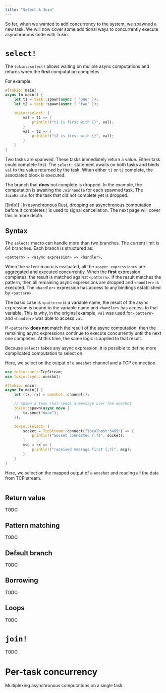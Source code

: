 ```yaml
---
title: "Select & Join"
---
```


So far, when we wanted to add concurrency to the system, we spawned a new task.
We will now cover some additional ways to concurrently execute asynchronous code
with Tokio.

# `select!`

The `tokio::select!` allows waiting on muliple async computations and returns
when the **first** computation completes.

For example:

```rust
#[tokio::main]
async fn main() {
    let t1 = task::spawn(async { "one" });
    let t2 = task::spawn(async { "two" });

    tokio::select! {
        val = t1 => {
            println!("t1 is first with {}", val);
        }
        val = t2 => {
            println!("t2 is first with {}", val);
        }
    }
}
```

Two tasks are spanwed. These tasks immediately return a value. Either task could
complete first. The `select!` statement awaits on both tasks and binds `val` to
the value returned by the task. When either `t1` or `t2` complete, the
associated block is executed.

The branch that **does** not complete is dropped. In the example, the
computation is awaiting the `Joinhandle` for each spawned task. The `JoinHandle`
for the task that did not complete yet is dropped.

[[info]]
| In asynchronous Rust, dropping an asynchronous computation before it completes
| is used to signal cancellation. The next page will cover this in more depth.

## Syntax

The `select!` macro can handle more than two branches. The current limit is 64
branches. Each branch is structured as:

```
<pattern> = <async expression> => <handler>,
```

When the `select` macro is evaluated, all the `<async expression>`s are
aggregated and executed concurrently. When the **first** expression completes,
the result is matched against `<pattern>`. If the result matches the pattern,
then all remaining async expressions are dropped and `<handler>` is executed.
The `<handler>` expression has access to any bindings established by
`<pattern>`. 

The basic case is `<pattern>` is a variable name, the result of the async
expression is bound to the variable name and `<handler>` has access to that
variable. This is why, in the original example, `val` was used for `<pattern>`
and `<handler>` was able to access `val`.

If `<pattern>` **does not** match the result of the async computation, then the
remaining async expressions continue to execute concurrently until the next one
completes. At this time, the same logic is applied to that result.

Because `select!` takes any async expression, it is possible to define more
complicated computation to select on.

Here, we select on the output of a `oneshot` channel and a TCP connection.

```rust
use tokio::net::TcpStream;
use tokio::sync::oneshot;

#[tokio::main]
async fn main() {
    let (tx, rx) = oneshot::channel();

    // Spawn a task that sends a message over the oneshot
    tokio::spawn(async move {
        tx.send("done");
    });

    tokio::select! {
        socket = TcpStream::connect("localhost:3465") => {
            println!("Socket connected {:?}", socket);
        }
        msg = rx => {
            println!("received message first {:?}", msg);
        }
    }
}
```

Here, we select on the mapped output of a `oneshot` and reading all the data
from TCP stream.

```rust
```

## Return value

TODO

## Pattern matching

TODO

## Default branch

TODO

## Borrowing

TODO

## Loops

TODO

# `join!`

TODO

# Per-task concurrency

Multiplexing asynchronous computations on a single task.